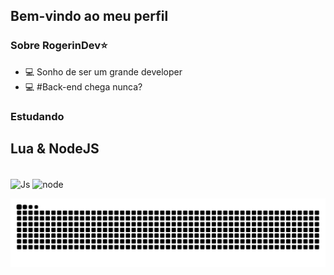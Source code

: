 ## Bem-vindo ao meu perfil
### Sobre RogerinDev⭐


- 💻 Sonho de ser um grande developer
- 💻 #Back-end chega nunca?

<h3>Estudando</h3>

Lua & NodeJS
-------------------------------------------------------------------------------------------------------------------------------------
<div style="display: inline_block"><br>
  <img align="center" alt="Js" height="40" width="50" src="https://upload.wikimedia.org/wikipedia/commons/c/cf/Lua-Logo.svg">
  <img align="center" alt="node" height="40" width="50" src="https://upload.wikimedia.org/wikipedia/commons/d/d9/Node.js_logo.svg">
</div>

 ![Snake animation](https://github.com/Rogerinfps/Rogerinfps/blob/output/github-contribution-grid-snake.svg)
